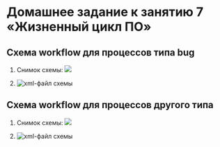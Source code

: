# Домашнее задание к занятию 7 «Жизненный цикл ПО»

## Схема workflow для процессов типа bug

1. Снимок схемы:
![](https://github.com/Ditry86/09-ci-01-intro/tree/main/images/bug_wf.png)

2. ![xml-файл схемы](https://github.com/Ditry86/09-ci-01-intro/tree/main/xml/bug_workflow.png)

## Схема workflow для процессов другого типа

1. Снимок схемы:
![](https://github.com/Ditry86/09-ci-01-intro/tree/main/images/main_wf.png)

2. ![xml-файл схемы](https://github.com/Ditry86/09-ci-01-intro/tree/main/xml/main_workflow.png)

